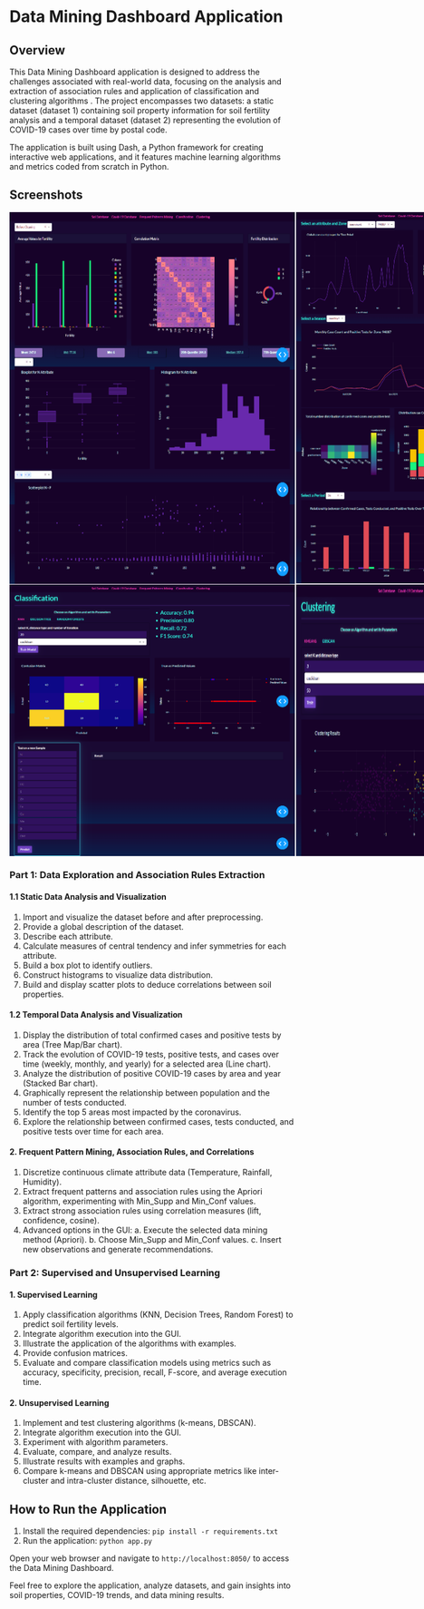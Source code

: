 
<style>
    .screens{
        display:flex;
        flex-direction:row;
        gap:2px;
        margin-top:1px;
    }
</style>
# Data Mining Dashboard Application

## Overview

This Data Mining Dashboard application is designed to address the challenges associated with real-world data, focusing on the analysis and extraction of association rules and application of classification and clustering algorithms . The project encompasses two datasets: a static dataset (dataset 1) containing soil property information for soil fertility analysis and a temporal dataset (dataset 2) representing the evolution of COVID-19 cases over time by postal code.

The application is built using Dash, a Python framework for creating interactive web applications, and it features machine learning algorithms and metrics coded from scratch in Python.

## Screenshots
<div class="screens">
 <img src="./assets/Sol-Database.png">
 <img src="./assets/Covid-19-Database.png">
</div>
<div class="screens">
 <img src="./assets/Classification.png">
 <img src="./assets/Clustering.png">
</div>


### Part 1: Data Exploration and Association Rules Extraction

#### 1.1 Static Data Analysis and Visualization
1. Import and visualize the dataset before and after preprocessing.  
2. Provide a global description of the dataset.
3. Describe each attribute.
4. Calculate measures of central tendency and infer symmetries for each attribute.
5. Build a box plot to identify outliers.
6. Construct histograms to visualize data distribution.
7. Build and display scatter plots to deduce correlations between soil properties.

#### 1.2 Temporal Data Analysis and Visualization
1. Display the distribution of total confirmed cases and positive tests by area (Tree Map/Bar chart).
2. Track the evolution of COVID-19 tests, positive tests, and cases over time (weekly, monthly, and yearly) for a selected area (Line chart).
3. Analyze the distribution of positive COVID-19 cases by area and year (Stacked Bar chart).
4. Graphically represent the relationship between population and the number of tests conducted.
5. Identify the top 5 areas most impacted by the coronavirus.
6. Explore the relationship between confirmed cases, tests conducted, and positive tests over time for each area.

#### 2. Frequent Pattern Mining, Association Rules, and Correlations
1. Discretize continuous climate attribute data (Temperature, Rainfall, Humidity).
2. Extract frequent patterns and association rules using the Apriori algorithm, experimenting with Min_Supp and Min_Conf values.
3. Extract strong association rules using correlation measures (lift, confidence, cosine).
4. Advanced options in the GUI:
   a. Execute the selected data mining method (Apriori).
   b. Choose Min_Supp and Min_Conf values.
   c. Insert new observations and generate recommendations.

### Part 2: Supervised and Unsupervised Learning

#### 1. Supervised Learning

1. Apply classification algorithms (KNN, Decision Trees, Random Forest) to predict soil fertility levels.  
2. Integrate algorithm execution into the GUI.  
3. Illustrate the application of the algorithms with examples.  
4. Provide confusion matrices.  
5. Evaluate and compare classification models using metrics such as accuracy, specificity, precision, recall, F-score, and average execution time.  

#### 2. Unsupervised Learning

1. Implement and test clustering algorithms (k-means, DBSCAN).  
2. Integrate algorithm execution into the GUI.   
3. Experiment with algorithm parameters.  
4. Evaluate, compare, and analyze results.  
5. Illustrate results with examples and graphs.  
6. Compare k-means and DBSCAN using appropriate metrics like inter-cluster and intra-cluster distance, silhouette, etc.  

## How to Run the Application

1. Install the required dependencies: `pip install -r requirements.txt`
2. Run the application: `python app.py`

Open your web browser and navigate to `http://localhost:8050/` to access the Data Mining Dashboard.

Feel free to explore the application, analyze datasets, and gain insights into soil properties, COVID-19 trends, and data mining results.

